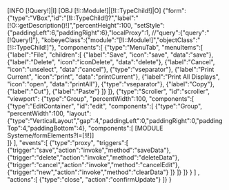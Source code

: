 [INFO [!Query!]|I]
[OBJ [!I::Module!]|[!I::TypeChild!]|O]
{"form":{"type":"VBox","id":"[!I::TypeChild!]?","label":"[!O::getDescription()!]","percentHeight":100,
"setStyle":{"paddingLeft":6,"paddingRight":6},"localProxy":1,
//"query":{"query":"[!Query!]"},
"kobeyeClass":{"module":"[!I::Module!]","objectClass":"[!I::TypeChild!]"},
"components":[
	{"type":"MenuTab", "menuItems":[
		{"label":"File", "children":[
			{"label":"Save", "icon":"save", "data":"save"},
			{"label":"Delete", "icon":"iconDelete", "data":"delete"},
			{"label":"Cancel", "icon":"unselect", "data":"cancel"},
			{"type":"vseparator"},
			{"label":"Print Current", "icon":"print", "data":"printCurrent"},
			{"label":"Print All Displays", "icon":"open", "data":"printAll"},
			{"type":"vseparator"},
			{"label":"Copy"},
			{"label":"Cut"},
			{"label":"Paste"}
		]}
	]},
	{"type":"Scroller", "id":"scroller",
	"viewport":
		{"type":"Group", "percentWidth":100,
		"components":[
			{"type":"EditContainer", "id":"edit",
			"components":[
				{"type":"Group", "percentWidth":100, "layout":{"type":"VerticalLayout","gap":4,"paddingLeft":0,"paddingRight":0,"paddingTop":4,"paddingBottom":4},
				"components":[
					[MODULE Systeme/formElements?I=[!I!]]					
				]}
			],
			"events":[
				{"type":"proxy", "triggers":[
					{"trigger":"save","action":"invoke","method":"saveData"},
					{"trigger":"delete","action":"invoke","method":"deleteData"},
					{"trigger":"cancel","action":"invoke","method":"cancelEdit"},
					{"trigger":"new","action":"invoke","method":"clearData"}
				]}
			]}
		]}
	}
]
,
"actions":[
	{"type":"close", "action":"confirmUpdate"}
]}
}



